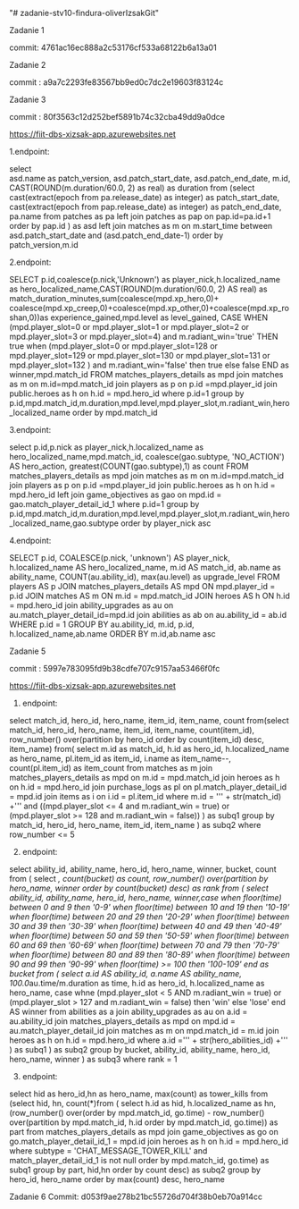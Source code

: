 "\# zadanie-stv10-findura-oliverIzsakGit"

Zadanie 1

commit: 4761ac16ec888a2c53176cf533a68122b6a13a01

Zadanie 2

commit : a9a7c2293fe83567bb9ed0c7dc2e19603f83124c

Zadanie 3

commit : 80f3563c12d252bef5891b74c32cba49dd9a0dce

https://fiit-dbs-xizsak-app.azurewebsites.net

1.endpoint:

select\
asd.name as patch\_version, asd.patch\_start\_date,
asd.patch\_end\_date, m.id, CAST(ROUND(m.duration/60.0, 2) as real) as
duration from (select cast(extract(epoch from pa.release\_date) as
integer) as patch\_start\_date, cast(extract(epoch from
pap.release\_date) as integer) as patch\_end\_date, pa.name from patches
as pa left join patches as pap on pap.id=pa.id+1 order by pap.id ) as
asd left join matches as m on m.start\_time between
asd.patch\_start\_date and (asd.patch\_end\_date-1) order by
patch\_version,m.id

2.endpoint:

SELECT p.id,coalesce(p.nick,'Unknown') as player\_nick,h.localized\_name
as hero\_localized\_name,CAST(ROUND(m.duration/60.0, 2) AS real) as
match\_duration\_minutes,sum(coalesce(mpd.xp\_hero,0)+
coalesce(mpd.xp\_creep,0)+coalesce(mpd.xp\_other,0)+coalesce(mpd.xp\_roshan,0))as
experience\_gained,mpd.level as level\_gained, CASE WHEN
(mpd.player\_slot=0 or mpd.player\_slot=1 or mpd.player\_slot=2 or
mpd.player\_slot=3 or mpd.player\_slot=4) and m.radiant\_win='true' THEN
true when (mpd.player\_slot=0 or mpd.player\_slot=128 or
mpd.player\_slot=129 or mpd.player\_slot=130 or mpd.player\_slot=131 or
mpd.player\_slot=132 ) and m.radiant\_win='false' then true else false
END as winner,mpd.match\_id FROM matches\_players\_details as mpd join
matches as m on m.id=mpd.match\_id join players as p on p.id
=mpd.player\_id join public.heroes as h on h.id = mpd.hero\_id where
p.id=1 group by
p.id,mpd.match\_id,m.duration,mpd.level,mpd.player\_slot,m.radiant\_win,hero\_localized\_name
order by mpd.match\_id

3.endpoint:

select p.id,p.nick as player\_nick,h.localized\_name as
hero\_localized\_name,mpd.match\_id, coalesce(gao.subtype, 'NO\_ACTION')
AS hero\_action, greatest(COUNT(gao.subtype),1) as count FROM
matches\_players\_details as mpd join matches as m on m.id=mpd.match\_id
join players as p on p.id =mpd.player\_id join public.heroes as h on
h.id = mpd.hero\_id left join game\_objectives as gao on mpd.id =
gao.match\_player\_detail\_id\_1 where p.id=1 group by
p.id,mpd.match\_id,m.duration,mpd.level,mpd.player\_slot,m.radiant\_win,hero\_localized\_name,gao.subtype
order by player\_nick asc

4.endpoint:

SELECT p.id, COALESCE(p.nick, 'unknown') AS player\_nick,
h.localized\_name AS hero\_localized\_name, m.id AS match\_id, ab.name
as ability\_name, COUNT(au.ability\_id), max(au.level) as upgrade\_level
FROM players AS p JOIN matches\_players\_details AS mpd ON
mpd.player\_id = p.id JOIN matches AS m ON m.id = mpd.match\_id JOIN
heroes AS h ON h.id = mpd.hero\_id join ability\_upgrades as au on
au.match\_player\_detail\_id=mpd.id join abilities as ab on
au.ability\_id = ab.id WHERE p.id = 1 GROUP BY au.ability\_id, m.id,
p.id, h.localized\_name,ab.name ORDER BY m.id,ab.name asc

Zadanie 5

commit : 5997e783095fd9b38cdfe707c9157aa53466f0fc

https://fiit-dbs-xizsak-app.azurewebsites.net

1.  endpoint:

select match\_id, hero\_id, hero\_name, item\_id, item\_name, count
from(select match\_id, hero\_id, hero\_name, item\_id, item\_name,
count(item\_id), row\_number() over(partition by hero\_id order by
count(item\_id) desc, item\_name) from( select m.id as match\_id, h.id
as hero\_id, h.localized\_name as hero\_name, pl.item\_id as item\_id,
i.name as item\_name--, count(pl.item\_id) as item\_count from matches
as m join matches\_players\_details as mpd on m.id = mpd.match\_id join
heroes as h on h.id = mpd.hero\_id join purchase\_logs as pl on
pl.match\_player\_detail\_id = mpd.id join items as i on i.id =
pl.item\_id where m.id = ''' + str(match\_id) +''' and
((mpd.player\_slot \<= 4 and m.radiant\_win = true) or (mpd.player\_slot
\>= 128 and m.radiant\_win = false)) ) as subq1 group by match\_id,
hero\_id, hero\_name, item\_id, item\_name ) as subq2 where row\_number
\<= 5

2.  endpoint:

select ability\_id, ability\_name, hero\_id, hero\_name, winner, bucket,
count from ( select *, count(bucket) as count, row\_number()
over(partition by hero\_name, winner order by count(bucket) desc) as
rank from ( select ability\_id, ability\_name, hero\_id, hero\_name,
winner,case when floor(time) between 0 and 9 then '0-9' when floor(time)
between 10 and 19 then '10-19' when floor(time) between 20 and 29 then
'20-29' when floor(time) between 30 and 39 then '30-39' when floor(time)
between 40 and 49 then '40-49' when floor(time) between 50 and 59 then
'50-59' when floor(time) between 60 and 69 then '60-69' when floor(time)
between 70 and 79 then '70-79' when floor(time) between 80 and 89 then
'80-89' when floor(time) between 90 and 99 then '90-99' when floor(time)
\>= 100 then '100-109' end as bucket from ( select a.id AS ability\_id,
a.name AS ability\_name, 100.0*au.time/m.duration as time, h.id as
hero\_id, h.localized\_name as hero\_name, case whne (mpd.player\_slot
\< 5 AND m.radiant\_win = true) or (mpd.player\_slot \> 127 and
m.radiant\_win = false) then 'win' else 'lose' end AS winner from
abilities as a join ability\_upgrades as au on a.id = au.ability\_id
join matches\_players\_details as mpd on mpd.id =
au.match\_player\_detail\_id join matches as m on mpd.match\_id = m.id
join heroes as h on h.id = mpd.hero\_id where a.id =''' +
str(hero\_abilities\_id) +''' ) as subq1 ) as subq2 group by bucket,
ability\_id, ability\_name, hero\_id, hero\_name, winner ) as subq3
where rank = 1

3.  endpoint:

select hid as hero\_id,hn as hero\_name, max(count) as tower\_kills from
(select hid, hn, count(\*)from ( select h.id as hid, h.localized\_name
as hn, (row\_number() over(order by mpd.match\_id, go.time) -
row\_number() over(partition by mpd.match\_id, h.id order by
mpd.match\_id, go.time)) as part from matches\_players\_details as mpd
join game\_objectives as go on go.match\_player\_detail\_id\_1 = mpd.id
join heroes as h on h.id = mpd.hero\_id where subtype =
'CHAT\_MESSAGE\_TOWER\_KILL' and match\_player\_detail\_id\_1 is not
null order by mpd.match\_id, go.time) as subq1 group by part, hid,hn
order by count desc) as subq2 group by hero\_id, hero\_name order by
max(count) desc, hero\_name

Zadanie 6
Commit: d053f9ae278b21bc55726d704f38b0eb70a914cc
